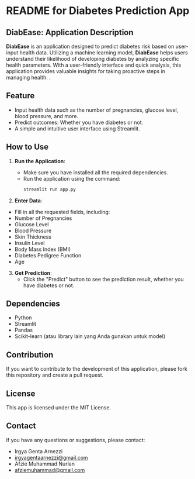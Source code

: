 # README for Diabetes Prediction App

## DiabEase: Application Description

**DiabEase** is an application designed to predict diabetes risk based on user-input health data. Utilizing a machine learning model, **DiabEase** helps users understand their likelihood of developing diabetes by analyzing specific health parameters. With a user-friendly interface and quick analysis, this application provides valuable insights for taking proactive steps in managing health.
.

## Feature

- Input health data such as the number of pregnancies, glucose level, blood pressure, and more.
- Predict outcomes: Whether you have diabetes or not.
- A simple and intuitive user interface using Streamlit.

<!-- ## Video Demo

Check out the video demo of our application:

[![Diabetes Prediction App Demo](https://img.youtube.com/vi/VIDEO_ID/maxresdefault.jpg)](https://www.youtube.com/watch?v=VIDEO_ID) -->

## How to Use

1. **Run the Application**:

   - Make sure you have installed all the required dependencies.
   - Run the application using the command:
     ```bash
     streamlit run app.py
     ```

2. **Enter Data**:

- Fill in all the requested fields, including:
- Number of Pregnancies
- Glucose Level
- Blood Pressure
- Skin Thickness
- Insulin Level
- Body Mass Index (BMI)
- Diabetes Pedigree Function
- Age

3. **Get Prediction**:
   - Click the "Predict" button to see the prediction result, whether you have diabetes or not.

## Dependencies

- Python
- Streamlit
- Pandas
- Scikit-learn (atau library lain yang Anda gunakan untuk model)

## Contribution

If you want to contribute to the development of this application, please fork this repository and create a pull request.

## License

This app is licensed under the MIT License.

## Contact

If you have any questions or suggestions, please contact:

- Irgya Genta Arnezzi
- irgyagentaarnezzi@gmail.com
- Afzie Muhammad Nurlan
- afziemuhammad@gmail.com
